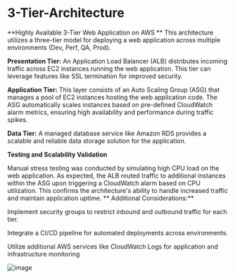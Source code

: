 # 3-Tier-Architecture
**Highly Available 3-Tier Web Application on AWS
**
This architecture utilizes a three-tier model for deploying a web application across multiple environments (Dev, Perf, QA, Prod).

**Presentation Tier:** An Application Load Balancer (ALB) distributes incoming traffic across EC2 instances running the web application. This tier can leverage features like SSL termination for improved security.

**Application Tier:** This layer consists of an Auto Scaling Group (ASG) that manages a pool of EC2 instances hosting the web application code. The ASG automatically scales instances based on pre-defined CloudWatch alarm metrics, ensuring high availability and performance during traffic spikes.

**Data Tier:** A managed database service like Amazon RDS provides a scalable and reliable data storage solution for the application.

**Testing and Scalability Validation**

Manual stress testing was conducted by simulating high CPU load on the web application. As expected, the ALB routed traffic to additional instances within the ASG upon triggering a CloudWatch alarm based on CPU utilization. This confirms the architecture's ability to handle increased traffic and maintain application uptime.
**
Additional Considerations:**

Implement security groups to restrict inbound and outbound traffic for each tier.

Integrate a CI/CD pipeline for automated deployments across environments.

Utilize additional AWS services like CloudWatch Logs for application and infrastructure monitoring

![image](https://github.com/Manishakalagoni/3-Tier-Architecture/assets/114309498/37cf5110-2e20-4d8e-ac30-126fb075760a)

